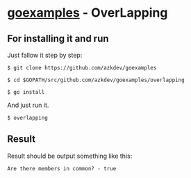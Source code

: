 [goexamples](https://github.com/azkdev/goexamples) - OverLapping
=========================================================================

## For installing it and run

Just fallow it step by step:

```
$ git clone https://github.com/azkdev/goexamples
```
```
$ cd $GOPATH/src/github.com/azkdev/goexamples/overlapping
```
```
$ go install
```

And just run it.

```
$ overlapping
```

## Result

Result should be output something like this:

```
Are there members in common? - true
```